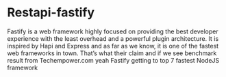 # Restapi-fastify
Fastify is a web framework highly focused on providing the best developer experience with the least overhead and a powerful plugin architecture. It is inspired by Hapi and Express and as far as we know, it is one of the fastest web frameworks in town. That’s what their claim and if we see benchmark result from Techempower.com yeah Fastify getting to top 7 fastest NodeJS framework
